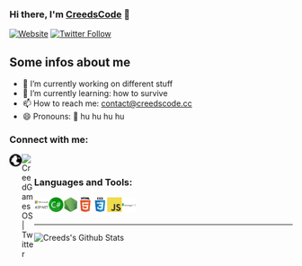 ### Hi there, I'm [CreedsCode][website] 👋
[![Website](https://img.shields.io/website?label=creedscode.cc&style=for-the-badge&url=https%3A%2F%2Fcreedscode.cc)](http://creedscode.cc)
[![Twitter Follow](https://img.shields.io/twitter/follow/CreedGamesOA?color=1DA1F2&logo=twitter&style=for-the-badge)](https://twitter.com/intent/follow?original_referer=https%3A%2F%2Fgithub.com%2FCreedsCode&screen_name=CreedsCode)

## Some infos about me
- 🔭 I’m currently working on different stuff
- 🌱 I’m currently learning: how to survive
- 📫 How to reach me: contact@creedscode.cc
- 😄 Pronouns: 🦍 hu hu hu hu

### Connect with me:
[<img align="left" alt="http://creedscode.cc" width="22px" src="https://raw.githubusercontent.com/iconic/open-iconic/master/svg/globe.svg" />][website]
[<img align="left" alt="CreedGamesOS | Twitter" width="22px" src="https://cdn.jsdelivr.net/npm/simple-icons@v3/icons/twitter.svg" />][twitter]
<br />

### Languages and Tools:
<img align="left" alt="Asp.Net" width="26px" src="https://github.com/github/explore/raw/master/topics/aspnet/aspnet.png" />
<img align="left" alt="C#" width="26px" src="https://raw.githubusercontent.com/github/explore/master/topics/csharp/csharp.png" />
<img align="left" alt="Node.js" width="26px" src="https://raw.githubusercontent.com/github/explore/80688e429a7d4ef2fca1e82350fe8e3517d3494d/topics/nodejs/nodejs.png" />
<img align="left" alt="HTML5" width="26px" src="https://raw.githubusercontent.com/github/explore/80688e429a7d4ef2fca1e82350fe8e3517d3494d/topics/html/html.png" />
<img align="left" alt="CSS3" width="26px" src="https://raw.githubusercontent.com/github/explore/80688e429a7d4ef2fca1e82350fe8e3517d3494d/topics/css/css.png" />
<img align="left" alt="JavaScript" width="26px" src="https://raw.githubusercontent.com/github/explore/80688e429a7d4ef2fca1e82350fe8e3517d3494d/topics/javascript/javascript.png" />
<img align="left" alt="MongoDB" width="26px" src="https://raw.githubusercontent.com/github/explore/80688e429a7d4ef2fca1e82350fe8e3517d3494d/topics/mongodb/mongodb.png" />
<br />
<br />

---

<img align="left" alt="Creeds's Github Stats" src="https://github-readme-stats.codestackr.vercel.app/api?username=CreedsCode&show_icons=true&hide_border=true" />

[website]: http://creedscode.cc
[twitter]: https://twitter.com/CreedGamesOA
